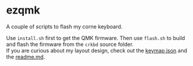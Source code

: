 # ezqmk
A couple of scripts to flash my corne keyboard.

Use `install.sh` first to get the QMK firmware. Then use `flash.sh` to build and flash the firmware from the `crkbd` source folder.  
If you are curious about my layout design, check out the [keymap.json](./crkbd/aslo/keymap.json) and the [readme.md](./crkbd/aslo/readme.md).
